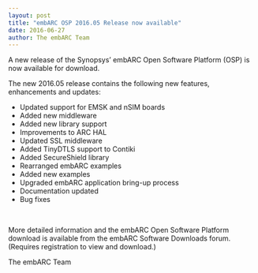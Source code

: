 ```yaml
---
layout: post
title: "embARC OSP 2016.05 Release now available"
date: 2016-06-27
author: The embARC Team
---
```


A new release of the Synopsys’ embARC Open Software Platform (OSP) is now available for download.

The new 2016.05 release contains the following new features, enhancements and updates:
<br>
* Updated support for EMSK and nSIM boards
* Added new middleware
* Added new library support
* Improvements to ARC HAL
* Updated SSL middleware
* Added TinyDTLS support to Contiki
* Added SecureShield library
* Rearranged embARC examples
* Added new examples
* Upgraded embARC application bring-up process
* Documentation updated
* Bug fixes
<br>

More detailed information and the embARC Open Software Platform download is available from the embARC Software Downloads forum. (Requires registration to view and download.)

The embARC Team
